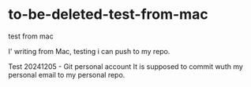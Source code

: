 # to-be-deleted-test-from-mac
test from mac

I' writing from Mac, testing i can push to my repo.

Test 20241205 - Git personal account
It is supposed to commit wuth my personal email to my personal repo.